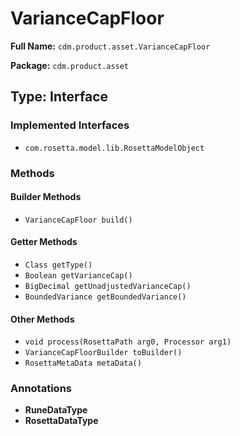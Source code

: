 # VarianceCapFloor

**Full Name:** `cdm.product.asset.VarianceCapFloor`

**Package:** `cdm.product.asset`

## Type: Interface

### Implemented Interfaces

- `com.rosetta.model.lib.RosettaModelObject`

### Methods

#### Builder Methods

- `VarianceCapFloor build()`

#### Getter Methods

- `Class getType()`
- `Boolean getVarianceCap()`
- `BigDecimal getUnadjustedVarianceCap()`
- `BoundedVariance getBoundedVariance()`

#### Other Methods

- `void process(RosettaPath arg0, Processor arg1)`
- `VarianceCapFloorBuilder toBuilder()`
- `RosettaMetaData metaData()`

### Annotations

- **RuneDataType**
- **RosettaDataType**


